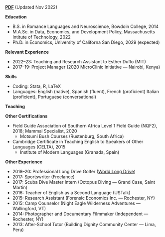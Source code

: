 __[PDF](/pdf/Mikey_CV")__ (Updated Nov 2022)


__Education__
* B.S. in Romance Languages and Neuroscience, Bowdoin College, 2014
* M.A.Sc. in Data, Economics, and Development Policy, Massachusetts Intitute of Technology, 2022
* Ph.D. in Economics, University of Californa San Diego, 2029 (expected)

__Relevant Experience__
* 2022–23: Teaching and Research Assistant to Esther Duflo (MIT)
* 2017–19: Project Manager (2020 MicroClinic Initiative — Nairobi, Kenya)
  
__Skills__
* Coding: Stata, R, LaTeX
* Languages: English (native), Spanish (fluent), French (proficient) Italian (proficient), Portuguese (conversational)
  
__Teaching__

__Other Certifications__

* Field Guide Association of Southern Africa Level 1 Field Guide (NQF2), 2018; Mammal Specialist, 2020
  * Motsumi Bush Courses (Rustenburg, South Africa)
* Cambridge Certificate in Teaching English to Speakers of Other Languages (CELTA), 2015
  * Institute of Modern Languages (Granada, Spain)

__Other Experience__
* 2018–20: Professional Long Drive Golfer ([World Long Drive](https://worldlongdrive.com))
* 2017: Sportswriter (Freelance)
* 2017: Scuba Dive Master Intern (Octopus Diving — Grand Case, Saint Martin)
* 2016: Teacher of English as a Second Language (USTalk)
* 2015: Research Assistant (Forensic Economics Inc. — Rochester, NY)
* 2015: Camp Counselor (Night Eagle Wilderness Adventures — Wallingford, VT)
* 2014: Photographer and Documentary Filmmaker (Independent — Rochester, NY)
* 2013: After-School Tutor (Building Dignity Community Center — Lima, Peru)



